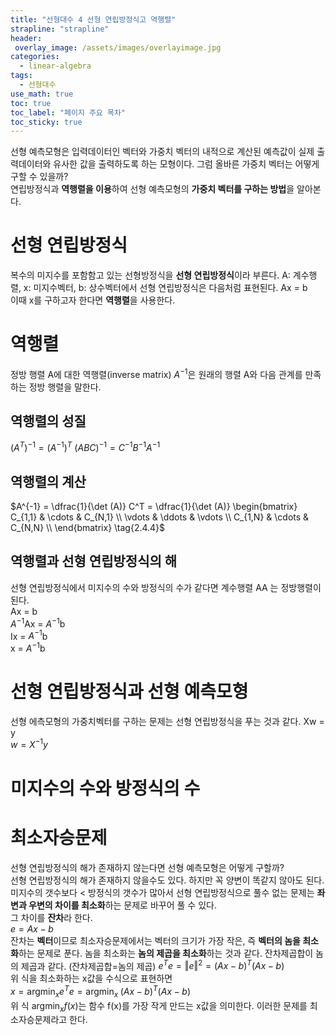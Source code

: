 ```yaml
---
title: "선형대수 4 선형 연립방정식고 역행렬"
strapline: "strapline"
header:
 overlay_image: /assets/images/overlayimage.jpg
categories:
  - linear-algebra
tags:
  - 선형대수
use_math: true
toc: true
toc_label: "페이지 주요 목차"
toc_sticky: true
---
```

선형 예측모형은 입력데이터인 벡터와 가중치 벡터의 내적으로 계산된 예측값이 실제 출력데이터와 유사한 값을 출력하도록 하는 모형이다. 그럼 올바른 가중치 벡터는 어떻게 구할 수 있을까?  
연립방정식과 **역행렬을 이용**하여 선형 예측모형의 **가중치 벡터를 구하는 방법**을 알아본다.

# 선형 연립방정식
복수의 미지수를 포함함고 있는 선형방정식을 **선형 연립방정식**이라 부른다. A: 계수행렬, x: 미지수벡터, b: 상수벡터에서 선형 연립방정식은 다음처럼 표현된다. Ax = b  
이때 x를 구하고자 한다면 **역행렬**을 사용한다.

# 역행렬
정방 행렬 A에 대한 역행렬(inverse matrix) $A^{-1}$은 원래의 행렬 A와 다음 관계를 만족하는 정방 행렬을 말한다.

## 역행렬의 성질
$(A^{T})^{-1} = (A^{-1})^{T}  
\tag{2.4.2}$
$(ABC)^{-1} = C^{-1} B^{-1} A^{-1}  
\tag{2.4.3}$

## 역행렬의 계산
$A^{-1} = \dfrac{1}{\det (A)} C^T = \dfrac{1}{\det (A)}
\begin{bmatrix}
C_{1,1} & \cdots & C_{N,1}  \\
\vdots  & \ddots & \vdots   \\
C_{1,N} & \cdots & C_{N,N}  \\
\end{bmatrix}
\tag{2.4.4}$

## 역행렬과 선형 연립방정식의 해
선형 연립방정식에서 미지수의 수와 방정식의 수가 같다면 계수행렬  AA 는 정방행렬이 된다.  
Ax = b  
$A^{-1}$Ax = $A^{-1}$b  
Ix = $A^{-1}$b  
x = $A^{-1}$b  

# 선형 연립방정식과 선형 예측모형
선형 에측모형의 가중치벡터를 구하는 문제는 선형 연립방정식을 푸는 것과 같다.
Xw = y  
$w = X^{-1} y  
\tag{2.4.5}$
# 미지수의 수와 방정식의 수  

# 최소자승문제
 선형 연립방정식의 해가 존재하지 않는다면 선형 예측모형은 어떻게 구할까?  
선형 연립방정식의 해가 존재하지 않을수도 있다. 하지만 꼭 양변이 똑같지 않아도 된다. 미지수의 갯수보다 < 방정식의 갯수가 많아서 선형 연립방정식으로 풀수 없는 문제는 **좌변과 우변의 차이를 최소화**하는 문제로 바꾸어 풀 수 있다.  
그 차이를 **잔차**라 한다.  
$e = Ax - b \tag{2.4.6}$  
잔차는 **벡터**이므로 최소자승문제에서는 벡터의 크기가 가장 작은, 즉 **벡터의 놈을 최소화**하는 문제로 푼다. 놈을 최소화는 **놈의 제곱을 최소화**하는 것과 같다. 잔차제곱합이 놈의 제곱과 같다.  (잔차제곱합=놈의 제곱)
$e^Te = \Vert e \Vert^2 = (Ax-b)^T(Ax-b)  
\tag{2.4.19}$  
위 식을 최소화하는 x값을 수식으로 표현하면  
$x = \text{arg} \min_x e^Te = \text{arg} \min_x  \; (Ax-b)^T(Ax-b)  
\tag{2.4.20}$  
위 식 $\text{arg} \min_x f(x)$는 함수 f(x)를 가장 작게 만드는 x값을 의미한다.
이러한 문제를 최소자승문제라고 한다.

